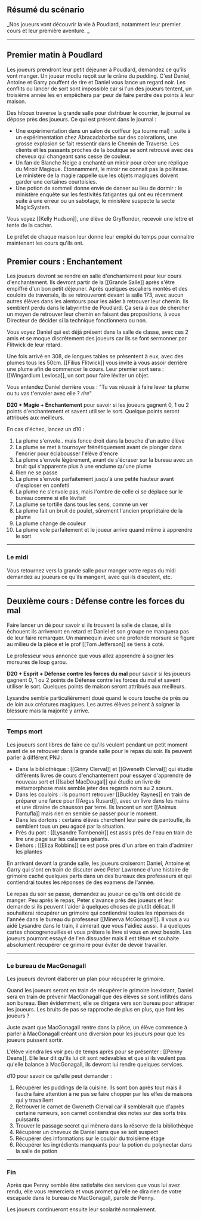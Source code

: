 ## Résumé du scénario 

_Nos joueurs vont découvrir la vie à Poudlard, notamment leur premier cours et leur première aventure.  _

---
## Premier matin à Poudlard
Les joueurs prendront leur petit déjeuner à Poudlard, demandez ce qu'ils vont manger. Un joueur modlu reçoit sur le crâne du pudding. C'est Daniel, Antoine et Garry pouffent de rire et Daniel vous lance un regard noir. Les conflits ou lancer de sort sont impossible car si l'un des joueurs tentent, un troisième année les en empêchera par peur de faire perdre des points à leur maison.

Des hiboux traverse la grande salle pour distribuer le courrier, le journal se dépose près des joueurs. Ce qui est présent dans le journal :
- Une expérimentation dans un salon de coiffeur (ça tourne mal) : suite à un expérimentation chez Abracadabarbe sur des colorations, une grosse explosion se fait ressentir dans le Chemin de Traverse. Les clients et les passants proches de la boutique se sont retrouvé avec des cheveux qui changeant sans cesse de couleur. 
- Un fan de Blanche Neige a enchanté un miroir pour créer une réplique du Miroir Magique. Étonnamment, le miroir ne connait pas la politesse. Le ministère de la magie rappelle que les objets magiques doivent garder une certaines courtoisies.
- Une potion de sommeil donne envie de danser au lieu de dormir : le ministère enquête sur les festivités fatigantes qui ont eu récemment suite à une erreur ou un sabotage, le ministère suspecte la secte MagicSystem.

Vous voyez [[Kelly Hudson]], une élève de Gryffondor, recevoir une lettre et tente de la cacher.

Le préfet de chaque maison leur donne leur emploi du temps pour connaitre maintenant les cours qu'ils ont.
## Premier cours : Enchantement
Les joueurs devront se rendre en salle d'enchantement pour leur cours d'enchantement. Ils devront partir de la [[Grande Salle]] après s'être empiffré d'un bon petit déjeuner. Après quelques escaliers montés et des couloirs de traversés, ils se retrouveront devant la salle 173, avec aucun autres élèves dans les alentours pour les aider à retrouver leur chemin. Ils semblent perdu dans le labyrinthe de Poudlard. Ça sera à eux de chercher un moyen de retrouver leur chemin en faisant des propositions, à vous Directeur de décider si la technique fonctionnera ou non.

Vous voyez Daniel qui est déjà présent dans la salle de classe, avec ces 2 amis et se moque discrètement des joueurs car ils se font sermonner par Flitwick de leur retard.

Une fois arrivé en 308, de longues tables se présentent à eux, avec des plumes tous les 50cm. [[Filius Flitwick]] vous invite à vous assoir derrière une plume afin de commencer le cours. Leur premier sort sera : [[Wingardium Leviosa]], un sort pour faire léviter un objet. 

Vous entendez Daniel derrière vous : "Tu vas réussir à faire lever ta plume ou tu vas t'envoler avec elle ? *rire*"

**D20 + Magie + Enchantement** pour savoir si les joueurs gagnent 0, 1 ou 2 points d'enchantement et savent utiliser le sort. Quelque points seront attribués aux meilleurs.

En cas d'échec, lancez un d10 :
1. La plume s'envole.. mais fonce droit dans la bouche d'un autre élève
2. La plume se met à tournoyer frénétiquement avant de plonger dans l'encrier pour éclabousser l'élève d'encre
3. La plume s'envole légèrement, avant de s'écraser sur la bureau avec un bruit qui s'apparente plus à une enclume qu'une plume
4. Rien ne se passe
5. La plume s'envole parfaitement jusqu'à une petite hauteur avant d'exploser en confetti
6. La plume ne s'envole pas, mais l'ombre de celle ci se déplace sur le bureau comme si elle lévitait
7. La plume se tortille dans tous les sens, comme un ver
8. La plume fait un bruit de poulet, sûrement l'ancien propriétaire de la plume
9. La plume change de couleur
10. La plume vole parfaitement et le joueur arrive quand même à apprendre le sort

---
### Le midi
Vous retournez vers la grande salle pour manger votre repas du midi demandez au joueurs ce qu'ils mangent, avec qui ils discutent, etc.

---
## Deuxième cours : Défense contre les forces du mal
Faire lancer un dé pour savoir si ils trouvent la salle de classe, si ils échouent ils arriveront en retard et Daniel et son groupe ne manquera pas de leur faire remarquer. Un mannequin avec une profonde morsure se figure au milieu de la pièce et le prof [[Tom Jefferson]] se tiens à coté.

Le professeur vous annonce que vous allez apprendre à soigner les morsures de loup garou.

**D20 + Esprit + Défense contre les forces du mal** pour savoir si les joueurs gagnent 0, 1 ou 2 points de Défense contre les forces du mal et savent utiliser le sort. Quelques points de maison seront attribués aux meilleurs.

Lysandre semble particulièrement doué quand le cours touche de près ou de loin aux créatures magiques. Les autres élèves peinent à soigner la blessure mais la majorité y arrive.

---
### Temps mort
Les joueurs sont libres de faire ce qu'ils veulent pendant un petit moment avant de se retrouver dans la grande salle pour le repas du soir. Ils peuvent parler à différent PNJ :
- Dans la bibliothèque : [[Ginny Clerval]] et [[Gweneth Clerval]] qui étudie différents livres de cours d'enchantement pour essayer d'apprendre de nouveau sort et [[Isabel MacDougal]]  qui étudie un livre de métamorphose mais semble jeter des regards noirs au 2 sœurs.
- Dans les couloirs : ils pourront retrouver [[Buckley Raynes]] en train de préparer une farce pour [[Argus Rusard]], avec un livre dans les mains et une dizaine de chausson par terre. Ils lancent un sort [[Animus Pantufla]] mais rien en semble se passer pour le moment.
- Dans les dortoirs : certains élèves cherchent leur paire de pantoufle, ils semblent tous un peu agacé par la situation.
- Près du port : [[Lysandre Tombenoir]] est assis près de l'eau en train de lire une page sur les calamars géants.
- Dehors : [[Eliza Robbins]] se est posé près d'un arbre en train d'admirer les plantes
  

En arrivant devant la grande salle, les joueurs croiseront Daniel, Antoine et Garry qui s'ont en train de discuter avec Peter Lawrence d'une histoire de grimoire caché quelques parts dans un des bureaux des professeurs et qui contiendrai toutes les réponses de des examens de l'année. 

Le repas du soir se passe, demandez au joueur ce qu'ils ont décidé de manger. Peu après le repas, Peter s'avance près des joueurs et leur demande si ils peuvent l'aider à quelques choses de plutôt délicat. Il souhaiterai récupérer un grimoire qui contiendrai toutes les réponses de l'année dans le bureau du professeur [[Minerva McGonagall]]. Il vous a vu aidé Lysandre dans le train, il aimerait que vous l'aidiez aussi. Il a quelques cartes chocogrenouilles et vous prêtera le livre si vous en avez besoin. Les joueurs pourront essayé de l'en dissuader mais il est têtue et souhaite absolument récupérer ce grimoire pour éviter de devoir travailler. 

---
### Le bureau de MacGonagall
Les joueurs devront élaborer un plan pour récupérer le grimoire.

Quand les joueurs seront en train de récupérer le grimoire inexistant, Daniel sera en train de prévenir MacGonagall que des élèves se sont infiltrés dans son bureau. Bien évidemment, elle se dirigera vers son bureau pour attraper les joueurs. Les bruits de pas se rapproche de plus en plus, que font les joueurs ?

Juste avant que MacGonagall rentre dans la pièce, un élève commence à parler à MacGonagall créant une diversion pour les joueurs pour que les joueurs puissent sortir. 

L'élève viendra les voir peu de temps après pour se présenter : [[Penny Deans]]. Elle leur dit qu'ils lui dit sont redevables et que si ils veulent pas qu'elle balance à MacGonagall, ils devront lui rendre quelques services.

d10 pour savoir ce qu'elle peut demander :
1. Récupérer les puddings de la cuisine. Ils sont bon après tout mais il faudra faire attention à ne pas se faire chopper par les elfes de maisons qui y travaillent
2. Retrouver le carnet de Gweneth Clerval car il semblerait que d'après certaine rumeurs, son carnet contiendrai des notes sur des sorts très puissants
3. Trouver le passage secret qui mènera dans la réserve de la bibliothèque
4. Récupérer un cheveux de Daniel sans que se soit suspect
5. Récupérer des informations sur le couloir du troisième étage
6. Récupérer les ingrédients manquants pour la potion du polynectar dans la salle de potion


---
### Fin
Après que Penny semble être satisfaite des services que vous lui avez rendu, elle vous remerciera et vous promet qu'elle ne dira rien de votre escapade dans le bureau de MacGonagall, parole de Penny.

Les joueurs continueront ensuite leur scolarité normalement.